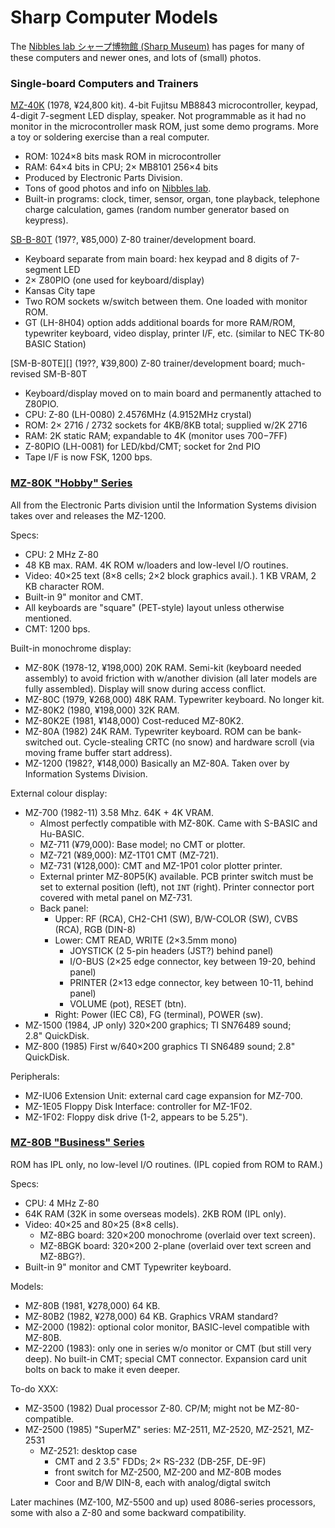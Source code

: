 Sharp Computer Models
=====================

The [Nibbles lab シャープ博物館 (Sharp Museum)][nib] has pages for many of
these computers and newer ones, and lots of (small) photos.

### Single-board Computers and Trainers

[MZ-40K][] (1978, ¥24,800 kit). 4-bit Fujitsu MB8843 microcontroller, keypad,
4-digit 7-segment LED display, speaker. Not programmable as it had no monitor
in the microcontroller mask ROM, just some demo programs. More a toy or
soldering exercise than a real computer.
- ROM: 1024×8 bits mask ROM in microcontroller
- RAM: 64×4 bits in CPU; 2× MB8101 256×4 bits
- Produced by Electronic Parts Division.
- Tons of good photos and info on [Nibbles lab][rpc-mz40k].
- Built-in programs: clock, timer, sensor, organ, tone playback, telephone
  charge calculation, games (random number generator based on keypress).

[SB-B-80T][] (197?, ¥85,000) Z-80 trainer/development board.
- Keyboard separate from main board: hex keypad and 8 digits of 7-segment LED
- 2× Z80PIO (one used for keyboard/display)
- Kansas City tape
- Two ROM sockets w/switch between them. One loaded with monitor ROM.
- GT (LH-8H04) option adds additional boards for more RAM/ROM, typewriter
  keyboard, video display, printer I/F, etc. (similar to NEC TK-80 BASIC
  Station)

[SM-B-80TE][] (19??, ¥39,800) Z-80 trainer/development board; much-revised
SM-B-80T
- Keyboard/display moved on to main board and permanently attached to Z80PIO.
- CPU: Z-80 (LH-0080) 2.4576MHz (4.9152MHz crystal)
- ROM: 2× 2716 / 2732 sockets for 4KB/8KB total; supplied w/2K 2716
- RAM: 2K static RAM; expandable to 4K (monitor uses $700-$7FF)
- Z-80PIO (LH-0081) for LED/kbd/CMT; socket for 2nd PIO
- Tape I/F is now FSK, 1200 bps.

### [MZ-80K "Hobby" Series][80k-series]

All from the Electronic Parts division until the Information Systems division
takes over and releases the MZ-1200.

Specs:
- CPU: 2 MHz Z-80
- 48 KB max. RAM. 4K ROM w/loaders and low-level I/O routines.
- Video: 40×25 text (8×8 cells; 2×2 block graphics avail.).
  1 KB VRAM, 2 KB character ROM.
- Built-in 9" monitor and CMT.
- All keyboards are "square" (PET-style) layout unless otherwise mentioned.
- CMT: 1200 bps.

Built-in monochrome display:
- MZ-80K (1978-12, ¥198,000) 20K RAM. Semi-kit (keyboard needed assembly) to
  avoid friction with w/another division (all later models are fully
  assembled). Display will snow during access conflict.
- MZ-80C (1979, ¥268,000) 48K RAM. Typewriter keyboard. No longer kit.
- MZ-80K2 (1980, ¥198,000) 32K RAM.
- MZ-80K2E (1981, ¥148,000) Cost-reduced MZ-80K2.
- MZ-80A (1982) 24K RAM. Typewriter keyboard. ROM can be bank-switched out.
  Cycle-stealing CRTC (no snow) and hardware scroll (via moving frame buffer
  start address).
- MZ-1200 (1982?, ¥148,000) Basically an MZ-80A. Taken over by Information
  Systems Division.

External colour display:
- MZ-700 (1982-11) 3.58 Mhz. 64K + 4K VRAM.
  - Almost perfectly compatible with MZ-80K. Came with S-BASIC and Hu-BASIC.
  - MZ-711 (¥79,000): Base model; no CMT or plotter.
  - MZ-721 (¥89,000): MZ-1T01 CMT (MZ-721).
  - MZ-731 (¥128,000): CMT and  MZ-1P01 color plotter printer.
  - External printer MZ-80P5(K) available. PCB printer switch must be set
    to external position (left), not `INT` (right). Printer connector port
    covered with metal panel on MZ-731.
  - Back panel:
    - Upper: RF (RCA), CH2-CH1 (SW), B/W-COLOR (SW), CVBS (RCA), RGB (DIN-8)
    - Lower: CMT READ, WRITE (2×3.5mm mono)
      - JOYSTICK (2 5-pin headers (JST?) behind panel)
      - I/O-BUS (2×25 edge connector, key between 19-20, behind panel)
      - PRINTER (2×13 edge connector, key between 10-11, behind panel)
      - VOLUME (pot), RESET (btn).
    - Right: Power (IEC C8), FG (terminal), POWER (sw).
- MZ-1500 (1984, JP only) 320×200 graphics; TI SN76489 sound;
  2.8" QuickDisk.
- MZ-800 (1985) First w/640×200 graphics TI SN6489 sound; 2.8" QuickDisk.

Peripherals:
- MZ-IU06 Extension Unit: external card cage expansion for MZ-700.
- MZ-1E05 Floppy Disk Interface: controller for MZ-1F02.
- MZ-1F02: Floppy disk drive (1-2, appears to be 5.25").

### [MZ-80B "Business" Series][80b-series]

ROM has IPL only, no low-level I/O routines. (IPL copied from ROM to RAM.)

Specs:
- CPU: 4 MHz Z-80
- 64K RAM (32K in some overseas models). 2KB ROM (IPL only).
- Video: 40×25 and 80×25 (8×8 cells).
  - MZ-8BG board: 320×200 monochrome (overlaid over text screen).
  - MZ-8BGK board: 320×200 2-plane (overlaid over text screen and MZ-8BG?).
- Built-in 9" monitor and CMT
Typewriter keyboard.

Models:
- MZ-80B (1981, ¥278,000) 64 KB.
- MZ-80B2 (1982, ¥278,000) 64 KB. Graphics VRAM standard?
- MZ-2000 (1982): optional color monitor, BASIC-level compatible with MZ-80B.
- MZ-2200 (1983): only one in series w/o monitor or CMT (but still very deep).
  No built-in CMT; special CMT connector. Expansion card unit bolts on back
  to make it even deeper.

To-do XXX:
- MZ-3500 (1982) Dual processor Z-80. CP/M; might not be MZ-80-compatible.
- MZ-2500 (1985) "SuperMZ" series: MZ-2511, MZ-2520, MZ-2521, MZ-2531
  - MZ-2521: desktop case
    - CMT and 2 3.5" FDDs; 2× RS-232 (DB-25F, DE-9F)
    - front switch for MZ-2500, MZ-200 and MZ-80B modes
    - Coor and B/W DIN-8, each with analog/digtal switch


Later machines (MZ-100, MZ-5500 and up) used 8086-series processors, some with
also a Z-80 and some backward compatibility.



<!-------------------------------------------------------------------->
[MZ-40K]: https://ja.wikipedia.org/wiki/MZ-40K
[80b-series]: https://ja.wikipedia.org/wiki/MZ-80#MZ-80B
[80k-series]: https://ja.wikipedia.org/wiki/MZ-80#MZ-80K系機種
[SB-B-80TE]: http://retropc.net/ohishi/museum/80te.htm
[SB-B-80T]: http://retropc.net/ohishi/museum/80t.htm
[nib]: http://retropc.net/ohishi/museum/index.htm
[rpc-mz40k]: http://retropc.net/ohishi/museum/mz40k.htm
